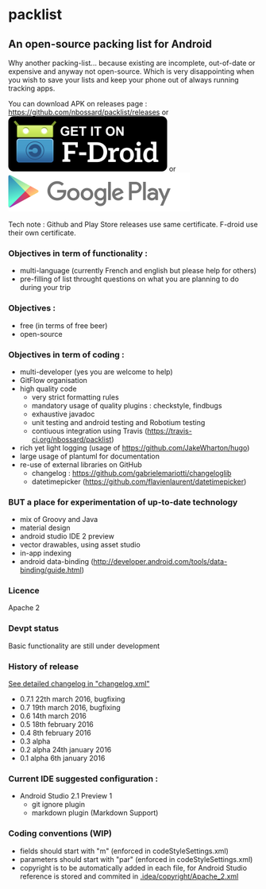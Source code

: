 # packlist

## An open-source packing list for Android

Why another packing-list... because existing are incomplete, out-of-date or expensive and anyway not open-source.
Which is very disappointing when you wish to save your lists and keep your phone out of always running tracking apps.

You can download APK on releases page  : https://github.com/nbossard/packlist/releases
or 
[![Get it on F-Droid](get_it_on_f-droid.png?raw=true)](https://f-droid.org/repository/browse/?fdid=com.nbossard.packlist)
or
[![Get it on Play Store](play_store_logo.png?raw=true)](https://play.google.com/store/apps/details?id=com.nbossard.packlist)

Tech note : Github and Play Store releases use same certificate. F-droid use their own certificate.

### Objectives in term of functionality : 
 * multi-language (currently French and english but please help for others)
 * pre-filling of list throught questions on what you are planning to do during your trip
 
### Objectives : 
 * free (in terms of free beer)
 * open-source

### Objectives in term of coding :
 - multi-developer (yes you are welcome to help)
 - GitFlow organisation
 - high quality code
   - very strict formatting rules
   - mandatory usage of quality plugins : checkstyle, findbugs
   - exhaustive javadoc
   - unit testing and android testing and Robotium testing
   - contiuous integration using Travis (https://travis-ci.org/nbossard/packlist)
 - rich yet light logging (usage of https://github.com/JakeWharton/hugo)
 - large usage of plantuml for documentation
 - re-use of external libraries on GitHub
   - changelog : https://github.com/gabrielemariotti/changeloglib
   - datetimepicker (https://github.com/flavienlaurent/datetimepicker)


### BUT a place for experimentation of up-to-date technology
- mix of Groovy and Java
- material design
- android studio IDE 2 preview
- vector drawables, using asset studio
- in-app indexing
- android data-binding (http://developer.android.com/tools/data-binding/guide.html)

### Licence
Apache 2

### Devpt status
Basic functionality are still under development

### History of release

[See detailed changelog in "changelog.xml"](app/src/main/res/raw/changelog.xml)

- 0.7.1 22th march 2016,  bugfixing
- 0.7 19th march 2016,  bugfixing
- 0.6 14th march 2016
- 0.5 18th february 2016
- 0.4 8th february 2016
- 0.3 alpha 
- 0.2 alpha 24th january 2016
- 0.1 alpha 6th january 2016

### Current IDE suggested configuration :
- Android Studio 2.1 Preview 1
    - git ignore plugin
    - markdown plugin (Markdown Support)

### Coding conventions (WIP)
- fields should start with "m" (enforced in codeStyleSettings.xml)
- parameters should start with "par" (enforced in codeStyleSettings.xml)
- copyright is to be automatically added in each file, for Android Studio reference is stored and commited in [.idea/copyright/Apache_2.xml](.idea/copyright/Apache_2.xml)
